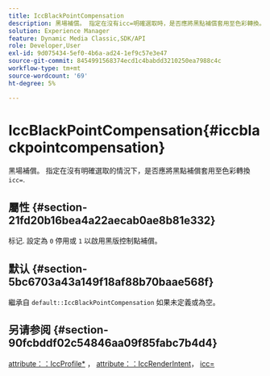 ```yaml
---
title: IccBlackPointCompensation
description: 黑場補償。 指定在沒有icc=明確選取時，是否應將黑點補償套用至色彩轉換。
solution: Experience Manager
feature: Dynamic Media Classic,SDK/API
role: Developer,User
exl-id: 9d075434-5ef0-4b6a-ad24-1ef9c57e3e47
source-git-commit: 8454991568374ecd1c4babdd3210250ea7988c4c
workflow-type: tm+mt
source-wordcount: '69'
ht-degree: 5%

---
```


# IccBlackPointCompensation{#iccblackpointcompensation}

黑場補償。 指定在沒有明確選取的情況下，是否應將黑點補償套用至色彩轉換 `icc=`.

## 屬性 {#section-21fd20b16bea4a22aecab0ae8b81e332}

标记. 設定為 `0` 停用或 `1` 以啟用黑版控制點補償。

## 默认 {#section-5bc6703a43a149f18af88b70baae568f}

繼承自 `default::IccBlackPointCompensation` 如果未定義或為空。

## 另请参阅 {#section-90fcbddf02c54846aa09f85fabc7b4d4}

[attribute：：IccProfile*](../../../../../ir-api/material-cat/image-rendering-api-ref/c-ir-material-catalog/c-ir-attributes-reference/r-ir-iccprofilergb.md#reference-cdaad25b155646ffa382d722fd324b30) ， [attribute：：IccRenderIntent](../../../../../ir-api/material-cat/image-rendering-api-ref/c-ir-material-catalog/c-ir-attributes-reference/r-ir-iccrenderintent.md#reference-3b80b7a4c25545a593c5076f318b5c40)， [icc=](../../../../../ir-api/http-protocol/image-rendering-api-ref/c-ir-http-protocol-ref/c-ir-http-protocol-command-reference/r-ir-icc.md#reference-86a2fff3cef24982ad2063d977a16e06)
